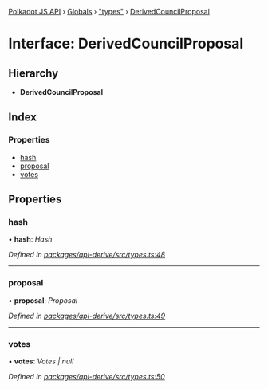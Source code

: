 [Polkadot JS API](../README.md) › [Globals](../globals.md) › ["types"](../modules/_types_.md) › [DerivedCouncilProposal](_types_.derivedcouncilproposal.md)

# Interface: DerivedCouncilProposal

## Hierarchy

* **DerivedCouncilProposal**

## Index

### Properties

* [hash](_types_.derivedcouncilproposal.md#hash)
* [proposal](_types_.derivedcouncilproposal.md#proposal)
* [votes](_types_.derivedcouncilproposal.md#votes)

## Properties

###  hash

• **hash**: *Hash*

*Defined in [packages/api-derive/src/types.ts:48](https://github.com/polkadot-js/api/blob/3a7059459/packages/api-derive/src/types.ts#L48)*

___

###  proposal

• **proposal**: *Proposal*

*Defined in [packages/api-derive/src/types.ts:49](https://github.com/polkadot-js/api/blob/3a7059459/packages/api-derive/src/types.ts#L49)*

___

###  votes

• **votes**: *Votes | null*

*Defined in [packages/api-derive/src/types.ts:50](https://github.com/polkadot-js/api/blob/3a7059459/packages/api-derive/src/types.ts#L50)*
